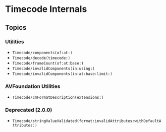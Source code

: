 # Timecode Internals

## Topics

### Utilities

- ``Timecode/components(of:at:)``
- ``Timecode/decode(timecode:)``
- ``Timecode/frameCount(of:at:base:)``
- ``Timecode/invalidComponents(in:using:)``
- ``Timecode/invalidComponents(in:at:base:limit:)``

### AVFoundation Utilities

- ``Timecode/cmFormatDescription(extensions:)``

### Deprecated (2.0.0)

- ``Timecode/stringValueValidated(format:invalidAttributes:withDefaultAttributes:)``
